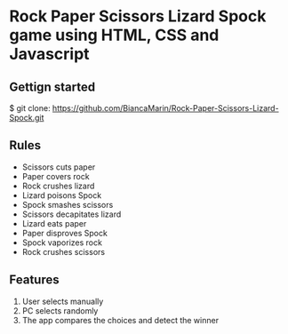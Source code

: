 # Rock Paper Scissors Lizard Spock game using HTML, CSS and Javascript

## Gettign started

$ git clone: https://github.com/BiancaMarin/Rock-Paper-Scissors-Lizard-Spock.git

## Rules

- Scissors cuts paper
- Paper covers rock
- Rock crushes lizard
- Lizard poisons Spock
- Spock smashes scissors
- Scissors decapitates lizard
- Lizard eats paper
- Paper disproves Spock
- Spock vaporizes rock
- Rock crushes scissors

## Features

1. User selects manually
2. PC selects randomly
3. The app compares the choices and detect the winner
